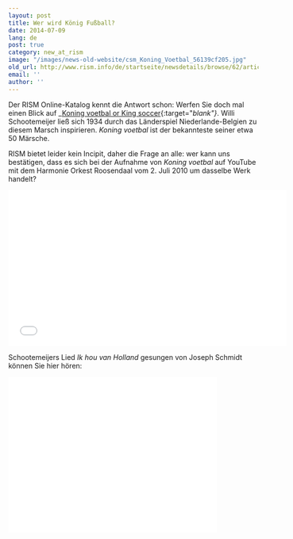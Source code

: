 ```yaml
---
layout: post
title: Wer wird König Fußball?
date: 2014-07-09
lang: de
post: true
category: new_at_rism
image: "/images/news-old-website/csm_Koning_Voetbal_56139cf205.jpg"
old_url: http://www.rism.info/de/startseite/newsdetails/browse/62/article/64/who-will-be-king-soccer.html
email: ''
author: ''
---
```


Der RISM Online-Katalog kennt die Antwort schon: Werfen Sie doch mal einen Blick auf _[Koning voetbal or King soccer](https://opac.rism.info/search?id=702011485&db=251&View=rism){:target="_blank"}_. Willi Schootemeijer ließ sich 1934 durch das Länderspiel Niederlande-Belgien zu diesem Marsch inspirieren. _Koning voetbal_ ist der bekannteste seiner etwa 50 Märsche.

RISM bietet leider kein Incipit, daher die Frage an alle: wer kann uns bestätigen, dass es sich bei der Aufnahme von _Koning voetbal_ auf YouTube mit dem Harmonie Orkest Roosendaal vom 2. Juli 2010 um dasselbe Werk handelt?

<iframe width="560" height="315" src="//www.youtube.com/embed/aHww090YWls" frameborder="0" allowfullscreen></iframe>


Schootemeijers Lied _Ik hou van Holland_ gesungen von Joseph Schmidt können Sie hier hören:

<iframe width="420" height="315" src="//www.youtube.com/embed/H_Mg0w9RZio" frameborder="0" allowfullscreen></iframe>